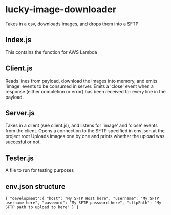 # lucky-image-downloader
Takes in a csv, downloads images, and drops them into a SFTP

## Index.js
This contains the function for AWS Lambda

## Client.js
Reads lines from payload, download the images into memory, and emits 'image' events to be consumed in server. 
Emits a 'close' event when a response (either completion or error) has been received for every line in the payload.

## Server.js
Takes in a client (see client.js), and listens for 'image' and 'close' events from the client.
Opens a connection to the SFTP specified in env.json at the project root
Uploads images one by one and prints whether the upload was succesful or not.

## Tester.js 
A file to run for testing purposes

## env.json structure

`{
    "development":{
        "host": "My SFTP Host here",
        "username": "My SFTP username here",
        "password": "My SFTP password here",
        "sftpPath": "My SFTP path to upload to here"
    }
}`
